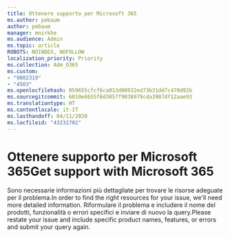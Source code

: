 ```yaml
---
title: Ottenere supporto per Microsoft 365
ms.author: pebaum
author: pebaum
manager: mnirkhe
ms.audience: Admin
ms.topic: article
ROBOTS: NOINDEX, NOFOLLOW
localization_priority: Priority
ms.collection: Adm_O365
ms.custom:
- "9002319"
- "4503"
ms.openlocfilehash: 059655cfcf6ca013d08032ed73b31dd7c470d92b
ms.sourcegitcommit: 6010e6b55f6d3057f9038979cda3987df12aae93
ms.translationtype: HT
ms.contentlocale: it-IT
ms.lasthandoff: 04/11/2020
ms.locfileid: "43231702"
---
```

# <a name="get-support-with-microsoft-365"></a><span data-ttu-id="7f47d-102">Ottenere supporto per Microsoft 365</span><span class="sxs-lookup"><span data-stu-id="7f47d-102">Get support with Microsoft 365</span></span>

<span data-ttu-id="7f47d-103">Sono necessarie informazioni più dettagliate per trovare le risorse adeguate per il problema.</span><span class="sxs-lookup"><span data-stu-id="7f47d-103">In order to find the right resources for your issue, we'll need more detailed information.</span></span> <span data-ttu-id="7f47d-104">Riformulare il problema e includere il nome del prodotti, funzionalità o errori specifici e inviare di nuovo la query.</span><span class="sxs-lookup"><span data-stu-id="7f47d-104">Please restate your issue and include specific product names, features, or errors and submit your query again.</span></span>

